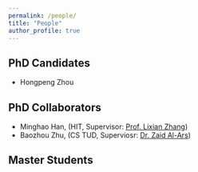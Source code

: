 ```yaml
---
permalink: /people/
title: "People"
author_profile: true
---
```


## PhD Candidates

* Hongpeng Zhou

## PhD Collaborators

* Minghao Han, (HIT, Supervisor: [Prof. Lixian Zhang](http://homepage.hit.edu.cn/lixianzhang))
* Baozhou Zhu, (CS TUD, Superviosr: [Dr. Zaid Al-Ars](http://www.ce.ewi.tudelft.nl/zaid/))

## Master Students
 
